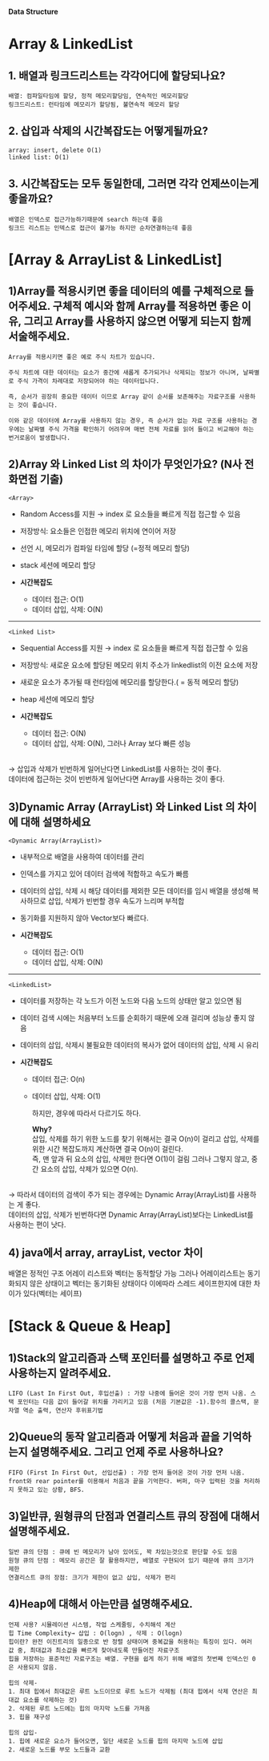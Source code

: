 **Data Structure**
# Array & LinkedList
## 1. 배열과 링크드리스트는 각각어디에 할당되나요?
```
배열: 컴파일타임에 할당, 정적 메모리할당임, 연속적인 메모리할당
링크드리스트: 런타임에 메모리가 할당됨, 불연속적 메모리 할당
```
## 2. 삽입과 삭제의 시간복잡도는 어떻게될까요?
```
array: insert, delete O(1)
linked list: O(1)
```
## 3. 시간복잡도는 모두 동일한데, 그러면 각각 언제쓰이는게 좋을까요?
```
배열은 인덱스로 접근가능하기때문에 search 하는데 좋음
링크드 리스트는 인덱스로 접근이 불가능 하지만 순차연결하는데 좋음
```

# [Array & ArrayList & LinkedList]

## 1)Array를 적용시키면 좋을 데이터의 예를 구체적으로 들어주세요. 구체적 예시와 함께 Array를 적용하면 좋은 이유, 그리고 Array를 사용하지 않으면 어떻게 되는지 함께 서술해주세요.

    Array를 적용시키면 좋은 예로 주식 차트가 있습니다. 
    
    주식 차트에 대한 데이터는 요소가 중간에 새롭게 추가되거나 삭제되는 정보가 아니며, 날짜별로 주식 가격이 차례대로 저장되어야 하는 데이터입니다. 

    즉, 순서가 굉장히 중요한 데이터 이므로 Array 같이 순서를 보존해주는 자료구조를 사용하는 것이 좋습니다. 

    이와 같은 데이터에 Array를 사용하지 않는 경우, 즉 순서가 없는 자료 구조를 사용하는 경우에는 날짜별 주식 가격을 확인하기 어려우며 매번 전체 자료를 읽어 들이고 비교해야 하는 번거로움이 발생합니다.


## 2)Array 와 Linked List 의 차이가 무엇인가요? (N사 전화면접 기출)

  `<Array>`

- Random Access를 지원
→ index 로 요소들을 빠르게 직접 접근할 수 있음
- 저장방식: 요소들은 인접한 메모리 위치에 연이어 저장
- 선언 시, 메모리가 컴파일 타임에 할당 (=정적 메모리 할당)
- stack 세션에 메모리 할당

- **시간복잡도**
    - 데이터 접근: O(1)
    - 데이터 삽입, 삭제: O(N)

---

`<Linked List>`

- Sequential Access를 지원
→ index 로 요소들을 빠르게 직접 접근할 수 있음
- 저장방식: 새로운 요소에 할당된 메모리 위치 주소가 linkedlist의 이전 요소에 저장
- 새로운 요소가 추가될 때 런타임에 메모리를 할당한다.( = 동적 메모리 할당)
- heap 세션에 메모리 할당

- **시간복잡도**
    - 데이터 접근: O(N)
    - 데이터 삽입, 삭제: O(N), 그러나 Array 보다 빠른 성능
    
   <br> 
→   삽입과 삭제가 빈번하게 일어난다면 LinkedList를 사용하는 것이 좋다. <br> 데이터에 접근하는 것이 빈번하게 일어난다면 Array를 사용하는 것이 좋다. 


## 3)Dynamic Array (ArrayList) 와 Linked List 의 차이에 대해 설명하세요

 `<Dynamic Array(ArrayList)>`
- 내부적으로 배열을 사용하여 데이터를 관리
- 인덱스를 가지고 있어 데이터 검색에 적합하고 속도가 빠름
- 데이터의 삽입, 삭제 시 해당 데이터를 제외한 모든 데이터를 임시 배열을 생성해 복사하므로 삽입, 삭제가 빈번할 경우 속도가 느리며 부적합
- 동기화를 지원하지 않아 Vector보다 빠르다.
    
 - **시간복잡도**
     - 데이터 접근: O(1)
     - 데이터 삽입, 삭제: O(N)

---

`<LinkedList>`
- 데이터를 저장하는 각 노드가 이전 노드와 다음 노드의 상태만 알고 있으면 됨
- 데이터 검색 시에는 처음부터 노드를 순회하기 때문에 오래 걸리며 성능상 좋지 않음
- 데이터의 삽입, 삭제시 불필요한 데이터의 복사가 없어 데이터의 삽입, 삭제 시 유리

- **시간복잡도**
     - 데이터 접근: O(n)
     - 데이터 삽입, 삭제: O(1)
        
        하지만, 경우에 따라서 다르기도 하다.

        **Why?**  
            삽입, 삭제를 하기 위한 노드를 찾기 위해서는 결국 O(n)이 걸리고 삽입, 삭제를 위한 시간 복잡도까지 계산하면 결국 O(n)이 걸린다. <br>
            즉, 맨 앞과 뒤 요소의 삽입, 삭제만 한다면 O(1)이 걸림
            그러나 그렇지 않고, 중간 요소의 삽입, 삭제가 있으면 O(n).

<br>
→ 따라서 데이터의 검색이 주가 되는 경우에는 Dynamic Array(ArrayList)를 사용하는 게 좋다. <br>
데이터의 삽입, 삭제가 빈번하다면 Dynamic Array(ArrayList)보다는 LinkedList를 사용하는 편이 낫다.
    
<br>

## 4) java에서 array, arrayList, vector 차이
배열은 정적인 구조
어레이 리스트와 벡터는 동적할당 가능
그러나 어레이리스트는 동기화되지 않은 상태이고 벡터는 동기화된 상태이다
이에따라 스레드 세이프한지에 대한 차이가 있다(벡터는 세이프)

# [Stack & Queue & Heap]

## 1)Stack의 알고리즘과 스택 포인터를 설명하고 주로 언제 사용하는지 알려주세요.
    LIFO (Last In First Out, 후입선출) : 가장 나중에 들어온 것이 가장 먼저 나옴. 스택 포인터는 다음 값이 들어갈 위치를 가리키고 있음 (처음 기본값은 -1).함수의 콜스택, 문자열 역순 출력, 연산자 후위표기법


## 2)Queue의 동작 알고리즘과 어떻게 처음과 끝을 기억하는지 설명해주세요. 그리고 언제 주로 사용하나요?
    FIFO (First In First Out, 선입선출) : 가장 먼저 들어온 것이 가장 먼저 나옴. front와 rear pointer를 이용해서 처음과 끝을 기억한다. 버퍼, 마구 입력된 것을 처리하지 못하고 있는 상황, BFS. 

## 3)일반큐, 원형큐의 단점과 연결리스트 큐의 장점에 대해서 설명해주세요.  
    일반 큐의 단점 : 큐에 빈 메모리가 남아 있어도, 꽉 차있는것으로 판단할 수도 있음
    원형 큐의 단점 : 메모리 공간은 잘 활용하지만, 배열로 구현되어 있기 때문에 큐의 크기가 제한
    연결리스트 큐의 장점: 크기가 제한이 없고 삽입, 삭제가 편리

## 4)Heap에 대해서 아는만큼 설명해주세요. 
    언제 사용? 시뮬레이션 시스템, 작업 스케줄링, 수치해석 계산
    힙 Time Complexity→ 삽입 : O(logn) , 삭제 : O(logn)
    힙이란? 완전 이진트리의 일종으로 반 정렬 상태이며 중복값을 허용하는 특징이 있다. 여러 값 중, 최대값과 최소값을 빠르게 찾아내도록 만들어진 자료구조
    힙을 저장하는 표준적인 자료구조는 배열. 구현을 쉽게 하기 위해 배열의 첫번째 인덱스인 0은 사용되지 않음. 
    
    힙의 삭제-
    1. 최대 힙에서 최대값은 루트 노드이므로 루트 노드가 삭제됨 (최대 힙에서 삭제 연산은 최대값 요소를 삭제하는 것)
    2. 삭제된 루트 노드에는 힙의 마지막 노드를 가져옴
    3. 힙을 재구성

    힙의 삽입-
    1. 힙에 새로운 요소가 들어오면, 일단 새로운 노드를 힙의 마지막 노드에 삽입
    2. 새로운 노드를 부모 노드들과 교환

